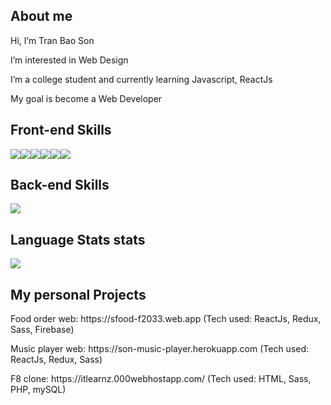 <h2>About me</h2>

<p>Hi, I’m Tran Bao Son </p>
<p> I’m interested in Web Design</p>
<p> I’m a college student and currently learning Javascript, ReactJs</p>
<p> My goal is become a Web Developer</p>

<h2>Front-end Skills</h2>
<div style="display: flex;">
  <img src="https://img.shields.io/badge/react-%2320232a.svg?style=for-the-badge&logo=react&logoColor=%2361DAFB"><img src="https://img.shields.io/badge/redux-%23593d88.svg?style=for-the-badge&logo=redux&logoColor=white"><img src="https://img.shields.io/badge/javascript-%23323330.svg?style=for-the-badge&logo=javascript&logoColor=%23F7DF1E"><img src="https://img.shields.io/badge/css3-%231572B6.svg?style=for-the-badge&logo=css3&logoColor=white"><img src="https://img.shields.io/badge/html5-%23E34F26.svg?style=for-the-badge&logo=html5&logoColor=white"><img src="https://img.shields.io/badge/SASS-hotpink.svg?style=for-the-badge&logo=SASS&logoColor=white">
</div>

<h2>Back-end Skills</h2>
<div style="display:flex;">
  <img src="https://img.shields.io/badge/php-%23777BB4.svg?style=for-the-badge&logo=php&logoColor=white">
</div>
<h2>Language Stats stats</h2>

<img src="https://github-readme-stats.vercel.app/api/top-langs/?username=soncoiz02&theme=vue&layout=&langs_count=3">

<h2>My personal Projects</h2>
<p>
  Food order web: https://sfood-f2033.web.app
  <span>(Tech used: ReactJs, Redux, Sass, Firebase)</span>
</p>
<p>
  Music player web: https://son-music-player.herokuapp.com
  <span>(Tech used: ReactJs, Redux, Sass)</span>
</p>
<p>
  F8 clone: https://itlearnz.000webhostapp.com/
  <span>(Tech used: HTML, Sass, PHP, mySQL)</span>
</p>

